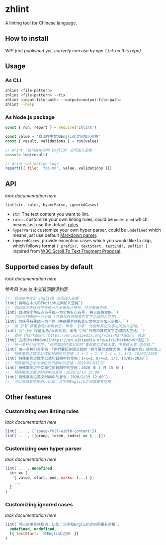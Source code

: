 # zhlint

A linting tool for Chinese language.

## How to install

_WIP (not published yet, currenly can use by `npm link` on this repo)_

## Usage

### As CLI

```bash
zhlint <file-pattern>
zhlint <file-pattern> --fix
zhlint <input-file-path> --output=<output-file-path>
zhlint --help
```

### As Node.js package

```js
const { run, report } = require('zhlint')

const value = '自动在中文和English之间加入空格'
const { result, validations } = run(value)

// print '自动在中文和 English 之间加入空格''
console.log(result)

// print validation logs
report([{ file: 'foo.md', value, validations }])
```

## API

_lack documentation here_

`lint(str, rules, hyperParse, ignoredCases)`

- `str`: The text content you want to lint.
- `rules`: customize your own linting rules, could be `undefined` which means just use the default [rules](./src/rules).
- `hyperParse`: customize your own hyper parser, could be `undefined` which means just use default [Markdown parser](./src/parsers/md.js).
- `ignoredCases`: provide exception cases which you would like to skip, which follows format `{ prefix?, textStart, textEnd?, suffix? }` inspired from [W3C Scroll To Text Fragment Proposal](https://github.com/WICG/ScrollToTextFragment).

## Supported cases by default

_lack documentation here_

参考自 [Vue.js 中文官网翻译约定](https://github.com/vuejs/cn.vuejs.org/wiki)

```js
// `自动在中文和 English 之间加入空格`
lint(`自动在中文和English之间加入空格`)
// `自动将半角标点符号统一为全角标点符号，并且去掉空格。`
lint(`自动将半角标点符号统一为全角标点符号, 并且去掉空格.`)
// `为括号特殊统一为半角 (并确保外侧和其它文字之间加入空格)。`
lint(`为括号特殊统一为半角（并确保外侧和其它文字之间加入空格）。`)
// `为‘引号’保留全角/半角状态，半角 '引号' 外侧和其它文字之间加入空格。`
lint(`为‘引号’保留全角/半角状态，半角'引号'外侧和其它文字之间加入空格。`)
// `支持 [Markdown](https://en.wikipedia.org/wiki/Markdown) 语法`
lint(`支持[Markdown](https://en.wikipedia.org/wiki/Markdown)语法`)
// `统一多种引号字符：“你們要記住國父說的‘青年要立志做大事，不要做大官’這句話。”`
lint(`统一多种引号字符：「你們要記住國父說的『青年要立志做大事，不要做大官』這句話。」`)
// `特殊案例之数学公式和日期中的空格：1 + 1 = 2、8 / 4 = 2、1/2、15/02/2020`
lint(`特殊案例之数学公式和日期中的空格：1+1=2、8/4=2、1/2、15/02/2020`)
// `特殊案例之中文单位的日期中的空格：2020年2月15日`
lint(`特殊案例之中文单位的日期中的空格：2020 年 2 月 15 日`)
// `特殊案例之英文时间中的冒号：2020/2/15 12:00`
lint(`特殊案例之英文时间中的冒号：2020/2/15 12:00`)
// `可以忽略某些规则，比如：汉字和English之间需要有空格`
```

## Other features

### Customizing own linting rules

_lack documentation here_

```js
lint(`...`, ['space-full-width-content'])
lint(`...`, [(group, token, index) => {...}])
```

### Customizing own hyper parser

_lack documentation here_

```js
lint(`...`, undefined,
  str => [
    { value, start, end, marks: [...] },
    ...
  ]
)
```

### Customizing ignored cases

_lack documentation here_

```js
lint(`可以忽略某些规则，比如：汉字和English之间需要有空格`,
  undefined, undefined,
  [{ textStart: `和English之间` }]
)
```

